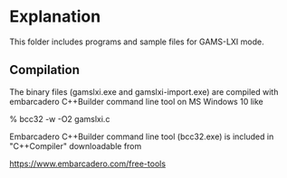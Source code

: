 <!--
Author:  Shiro Takeda
Maintainer:  Shiro Takeda
Time-stamp:  <2017-11-11 12:04:28 st>
-->

# Explanation

This folder includes programs and sample files for GAMS-LXI mode.


## Compilation

The binary files (gamslxi.exe and gamslxi-import.exe) are compiled with
embarcadero C++Builder command line tool on MS Windows 10 like

% bcc32 -w -O2 gamslxi.c

Embarcadero C++Builder command line tool (bcc32.exe) is included in
"C++Compiler" downloadable from

https://www.embarcadero.com/free-tools


<!--
--------------------
Local Variables:
fill-column: 74
mode: markdown
End:
-->
